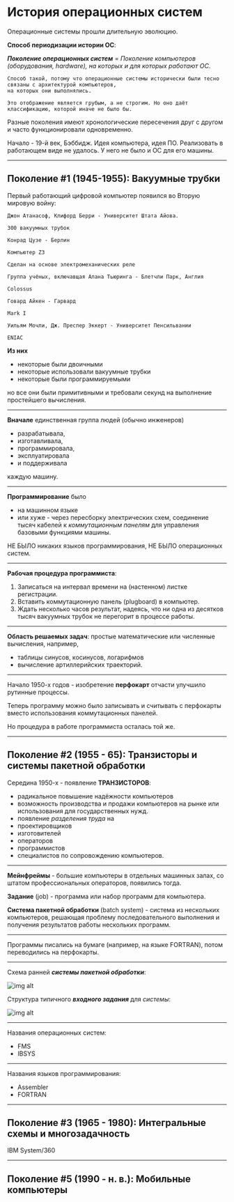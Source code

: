 # История операционных систем

Операционные системы прошли длительную эволюцию.

__Способ периодизации истории ОС__: 

__*Поколение операционных систем*__ = _Поколение компьютеров (оборудования, hardware), на которых и для которых работают ОС_.

```
Способ такой, потому что операционные системы исторически были тесно связаны с архитектурой компьютеров,
на которых они выполнялись.

Это отображение является грубым, а не строгим. Но оно даёт классификацию, которой иначе не было бы.
```

Разные поколения имеют хронологические пересечения друг с другом и часто функционировали одновременно.

Начало - 19-й век, Бэббидж. Идея компьютера, идея ПО. Реализовать в работающем виде не удалось. У него не было и ОС для его машины.

---

## Поколение #1 (1945-1955): Вакуумные трубки

Первый работающий цифровой компьютер появился во Вторую мировую войну:

```
Джон Атанасоф, Клифорд Берри - Университет Штата Айова.

300 вакуумных трубок
```

```
Конрад Цузе - Берлин

Компьютер Z3

Сделан на основе электромеханических реле
```

```
Группа учёных, включавщая Алана Тьюринга - Блетчли Парк, Англия

Colossus
```

```
Говард Айкен - Гарвард

Mark I
```

```
Уильям Мочли, Дж. Преспер Эккерт - Университет Пенсильвании

ENIAC
```

__Из них__

* некоторые были двоичными
* некоторые использовали вакуумные трубки
* некоторые были программируемыми

но все они были примитивными и требовали секунд на выполнение простейшего вычисления.

---

__Вначале__ единственная группа людей (обычно инженеров) 

* разрабатывала, 
* изготавливала, 
* программировала, 
* эксплуатировала 
* и поддерживала 

каждую машину.

---

__Программирование__ было

* на машинном языке
* или хуже - через пересборку электрических схем, соединение тысяч кабелей к _коммутационным панелям_ для управления базовыми функциями машины.

НЕ БЫЛО никаких языков программирования, НЕ БЫЛО операционных систем.

---

__Рабочая процедура программиста__:

1. Записаться на интервал времени на (настенном) листке регистрации.
2. Вставить коммутационную панель (plugboard) в компьютер.
3. Ждать несколько часов результат, надеясь, что ни одна из десятков тысяч вакуумных трубок не перегорит в процессе работы.

---

__Область решаемых задач__: простые математические или численные вычисления, например, 

* таблицы синусов, косинусов, логарифмов
* вычисление артиллерийских траекторий.

---

Начало 1950-х годов - изобретение __перфокарт__ отчасти улучшило рутинные процессы.

Теперь программу можно было записывать и считывать с перфокарты вместо использования коммутационных панелей.

Но процедура в работе программиста осталась той же.

---

## Поколение #2 (1955 - 65): Транзисторы и системы пакетной обработки

Середина 1950-х - появление __ТРАНЗИСТОРОВ__:

* радикальное повышение надёжности компьютеров
* возможность производства и продажи компьютеров на рынке или использования для государственных нужд.
* появление _разделения труда_ на
 * проектировщиков
 * изготовителей
 * операторов
 * программистов
 * специалистов по сопровождению компьютеров.

---

__Мейнфреймы__ - большие компьютеры в отдельных машинных залах, со штатом профессиональных операторов, появились тогда.

__Задание__ (job) - программа или набор программ для компьютера.

__Система пакетной обработки__ (batch system) - система из нескольких компьютеров, решающая проблему последовательного выполнения и получения результатов работы нескольких программ.

---

Программы писались на бумаге (например, на языке FORTRAN), потом переводились на перфокарты.

---

Схема ранней __*системы пакетной обработки*__:

![img alt](images/batch-system.png "")

Структура типичного __*входного задания*__ для _системы_:

![img alt](images/typical-input-job.png "")

---

Названия операционных систем:

* FMS
* IBSYS

---

Названия языков программирования: 

* Assembler
* FORTRAN

---

## Поколение #3 (1965 - 1980): Интегральные схемы и многозадачность

IBM System/360

---

## Поколение #5 (1990 - н. в.): Мобильные компьютеры

